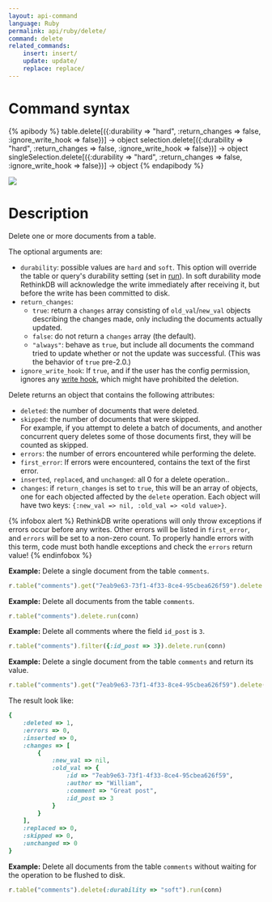 ```yaml
---
layout: api-command
language: Ruby
permalink: api/ruby/delete/
command: delete
related_commands:
    insert: insert/
    update: update/
    replace: replace/
---
```



# Command syntax #

{% apibody %}
table.delete[({:durability => "hard", :return_changes => false, :ignore_write_hook => false})]
    &rarr; object
selection.delete[({:durability => "hard", :return_changes => false, :ignore_write_hook => false})]
    &rarr; object
singleSelection.delete[({:durability => "hard", :return_changes => false, :ignore_write_hook => false})]
    &rarr; object
{% endapibody %}

<img src="/assets/images/docs/api_illustrations/delete-vector.png" class="api_command_illustration" />

# Description #

Delete one or more documents from a table.

The optional arguments are:

- `durability`: possible values are `hard` and `soft`. This option will override the
table or query's durability setting (set in [run](/api/ruby/run/)).
In soft durability mode RethinkDB will acknowledge the write immediately after
receiving it, but before the write has been committed to disk.
- `return_changes`:
    - `true`: return a `changes` array consisting of `old_val`/`new_val` objects describing the changes made, only including the documents actually updated.
    - `false`: do not return a `changes` array (the default).
    - `"always"`: behave as `true`, but include all documents the command tried to update whether or not the update was successful. (This was the behavior of `true` pre-2.0.)
- `ignore_write_hook`: If `true`, and if the user has the config permission, ignores any [write hook](/api/ruby/manipulating-tables/set_write_hook.md), which might have prohibited the deletion.

Delete returns an object that contains the following attributes:

- `deleted`: the number of documents that were deleted.
- `skipped`: the number of documents that were skipped.  
For example, if you attempt to delete a batch of documents, and another concurrent query
deletes some of those documents first, they will be counted as skipped.
- `errors`: the number of errors encountered while performing the delete.
- `first_error`: If errors were encountered, contains the text of the first error.
- `inserted`, `replaced`, and `unchanged`: all 0 for a delete operation..
- `changes`: if `return_changes` is set to `true`, this will be an array of objects, one for each objected affected by the `delete` operation. Each object will have two keys: `{:new_val => nil, :old_val => <old value>}`.

{% infobox alert %}
RethinkDB write operations will only throw exceptions if errors occur before any writes. Other errors will be listed in `first_error`, and `errors` will be set to a non-zero count. To properly handle errors with this term, code must both handle exceptions and check the `errors` return value!
{% endinfobox %}

__Example:__ Delete a single document from the table `comments`.

```rb
r.table("comments").get("7eab9e63-73f1-4f33-8ce4-95cbea626f59").delete.run(conn)
```


__Example:__ Delete all documents from the table `comments`.

```rb
r.table("comments").delete.run(conn)
```


__Example:__ Delete all comments where the field `id_post` is `3`.

```rb
r.table("comments").filter({:id_post => 3}).delete.run(conn)
```


__Example:__ Delete a single document from the table `comments` and return its value.

```rb
r.table("comments").get("7eab9e63-73f1-4f33-8ce4-95cbea626f59").delete(:return_changes => true).run(conn)
```

The result look like:

```rb
{
    :deleted => 1,
    :errors => 0,
    :inserted => 0,
    :changes => [
        {
            :new_val => nil,
            :old_val => {
                :id => "7eab9e63-73f1-4f33-8ce4-95cbea626f59",
                :author => "William",
                :comment => "Great post",
                :id_post => 3
            }
        }
    ],
    :replaced => 0,
    :skipped => 0,
    :unchanged => 0
}
```


__Example:__ Delete all documents from the table `comments` without waiting for the
operation to be flushed to disk.

```rb
r.table("comments").delete(:durability => "soft").run(conn)
```
